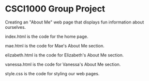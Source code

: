 # CSCI1000 Group Project
Creating an "About Me" web page that displays fun information about ourselves. 

index.html is the code for the home page.

mae.html is the code for Mae's About Me section.

elizabeth.html is the code for Elizabeth's About Me section.

vanessa.html is the code for Vanessa's About Me section.

style.css is the code for styling our web pages.
